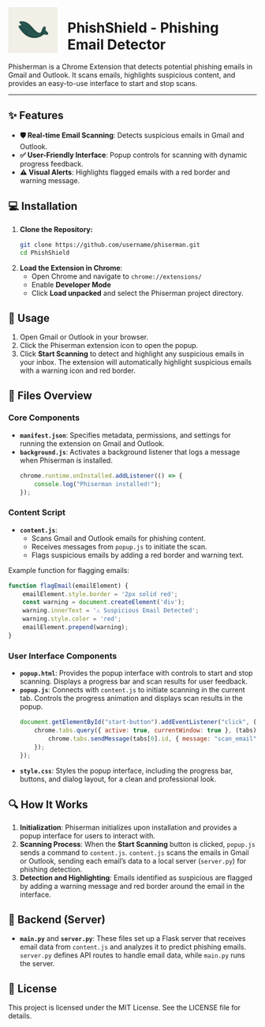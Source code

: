 
<p align="center">
  <img src="./Icon_cropped.png" alt="Phiserman Logo" width="100" align="left" style="margin-right: 20px;" />
  <h1>PhishShield - Phishing Email Detector</h1>
</p>

Phisherman is a Chrome Extension that detects potential phishing emails in Gmail and Outlook. It scans emails, highlights suspicious content, and provides an easy-to-use interface to start and stop scans.

---

## ✨ Features
- **🛡️ Real-time Email Scanning**: Detects suspicious emails in Gmail and Outlook.
- **✅ User-Friendly Interface**: Popup controls for scanning with dynamic progress feedback.
- **⚠️ Visual Alerts**: Highlights flagged emails with a red border and warning message.

## 💻 Installation
1. **Clone the Repository:**
   ```bash
   git clone https://github.com/username/phiserman.git
   cd PhishShield
   ```
2. **Load the Extension in Chrome**:
   - Open Chrome and navigate to `chrome://extensions/`
   - Enable **Developer Mode**
   - Click **Load unpacked** and select the Phiserman project directory.

## 🔧 Usage
1. Open Gmail or Outlook in your browser.
2. Click the Phiserman extension icon to open the popup.
3. Click **Start Scanning** to detect and highlight any suspicious emails in your inbox. The extension will automatically highlight suspicious emails with a warning icon and red border.

## 📂 Files Overview

### Core Components
- **`manifest.json`**: Specifies metadata, permissions, and settings for running the extension on Gmail and Outlook.
- **`background.js`**: Activates a background listener that logs a message when Phiserman is installed.
   ```javascript
   chrome.runtime.onInstalled.addListener(() => {
       console.log("Phiserman installed!");
   });
   ```

### Content Script
- **`content.js`**:
  - Scans Gmail and Outlook emails for phishing content.
  - Receives messages from `popup.js` to initiate the scan.
  - Flags suspicious emails by adding a red border and warning text.

Example function for flagging emails:
  ```javascript
  function flagEmail(emailElement) {
      emailElement.style.border = '2px solid red';
      const warning = document.createElement('div');
      warning.innerText = '⚠️ Suspicious Email Detected';
      warning.style.color = 'red';
      emailElement.prepend(warning);
  }
  ```

### User Interface Components
- **`popup.html`**: Provides the popup interface with controls to start and stop scanning. Displays a progress bar and scan results for user feedback.
- **`popup.js`**: Connects with `content.js` to initiate scanning in the current tab. Controls the progress animation and displays scan results in the popup.
  ```javascript
  document.getElementById("start-button").addEventListener("click", () => {
      chrome.tabs.query({ active: true, currentWindow: true }, (tabs) => {
          chrome.tabs.sendMessage(tabs[0].id, { message: "scan_email" });
      });
  });
  ```
- **`style.css`**: Styles the popup interface, including the progress bar, buttons, and dialog layout, for a clean and professional look.

## 🔍 How It Works

1. **Initialization**: Phiserman initializes upon installation and provides a popup interface for users to interact with.
2. **Scanning Process**: When the **Start Scanning** button is clicked, `popup.js` sends a command to `content.js`. `content.js` scans the emails in Gmail or Outlook, sending each email’s data to a local server (`server.py`) for phishing detection.
3. **Detection and Highlighting**: Emails identified as suspicious are flagged by adding a warning message and red border around the email in the interface.

## 🔧 Backend (Server)
- **`main.py`** and **`server.py`**: These files set up a Flask server that receives email data from `content.js` and analyzes it to predict phishing emails. `server.py` defines API routes to handle email data, while `main.py` runs the server.

## 📜 License
This project is licensed under the MIT License. See the LICENSE file for details.
